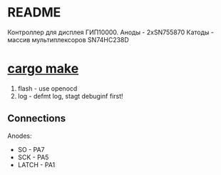 # README

Контроллер для дисплея ГИП10000.
Аноды - 2xSN755870
Катоды - массив мультиплексоров SN74HC238D


# [cargo make](https://sagiegurari.github.io/cargo-make/)
1. flash - use openocd
2. log - defmt log, stagt debuginf first!

## Connections
Anodes: 
 * SO - PA7
 * SCK - PA5
 * LATCH - PA1